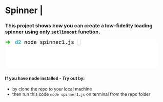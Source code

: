 # Spinner |

### This project shows how you can create a low-fidelity loading spinner using only `setTimeout` function.

![](spinner.gif)

#### If you have node installed - Try out by:
- by clone the repo to your local machine
- then run this code `node spinner1.js` on terminal from the repo folder
